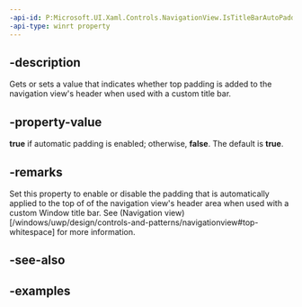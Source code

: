 ```yaml
---
-api-id: P:Microsoft.UI.Xaml.Controls.NavigationView.IsTitleBarAutoPaddingEnabled
-api-type: winrt property
---
```


## -description

Gets or sets a value that indicates whether top padding is added to the navigation view's header when used with a custom title bar.

## -property-value

**true** if automatic padding is enabled; otherwise, **false**. The default is **true**.

## -remarks

Set this property to enable or disable the padding that is automatically applied to the top of of the navigation view's header area when used with a custom Window title bar. See (Navigation view)[/windows/uwp/design/controls-and-patterns/navigationview#top-whitespace] for more information.

## -see-also

## -examples

